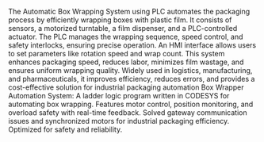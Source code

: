 The Automatic Box Wrapping System using PLC automates the packaging process by efficiently wrapping boxes with plastic film. It consists of sensors, a motorized turntable, a film dispenser, and a PLC-controlled actuator. The PLC manages the wrapping sequence, speed control, and safety interlocks, ensuring precise operation. An HMI interface allows users to set parameters like rotation speed and wrap count. This system enhances packaging speed, reduces labor, minimizes film wastage, and ensures uniform wrapping quality. Widely used in logistics, manufacturing, and pharmaceuticals, it improves efficiency, reduces errors, and provides a cost-effective solution for industrial packaging automation Box Wrapper Automation System: A ladder logic program written in CODESYS for automating box wrapping. Features motor control, position monitoring, and overload safety with real-time feedback. Solved gateway communication issues and synchronized motors for industrial packaging efficiency. Optimized for safety and reliability.
